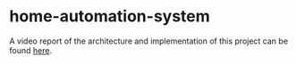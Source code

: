# home-automation-system

A video report of the architecture and implementation of this project can be found [here](https://www.youtube.com/watch?v=O-L_uSHqQvQ).
